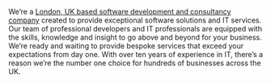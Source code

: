 We’re a [London, UK based software development and consultancy company](https://www.oreondevelopment.com/)  created to provide exceptional software solutions and IT services. Our team of professional developers and IT professionals are equipped with the skills, knowledge and insight to go above and beyond for your business. We’re ready and waiting to provide bespoke services that exceed your expectations from day one. With over ten years of experience in IT, there’s a reason we’re the number one choice for hundreds of businesses across the UK.

